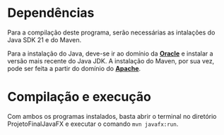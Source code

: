 # Dependências
Para a compilação deste programa, serão necessárias as intalações do Java SDK 21 e do Maven.

Para a instalação do Java, deve-se ir ao domínio da [**Oracle**](https://www.oracle.com/java/technologies/downloads/) e instalar a versão mais recente do Java JDK.
A instalação do Maven, por sua vez, pode ser feita a partir do domínio do [**Apache**](https://maven.apache.org/download.cgi).

# Compilação e execução
Com ambos os programas instalados, basta abrir o terminal no diretório ProjetoFinalJavaFX e executar o comando `mvn javafx:run`.
